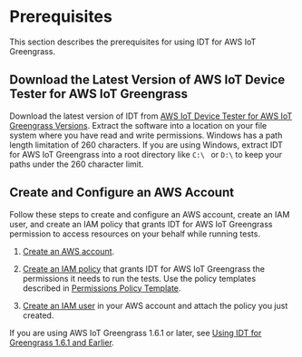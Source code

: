 # Prerequisites<a name="dev-tst-prereqs"></a>

This section describes the prerequisites for using IDT for AWS IoT Greengrass\.

## Download the Latest Version of AWS IoT Device Tester for AWS IoT Greengrass<a name="install-dev-tst-gg"></a>

Download the latest version of IDT from [AWS IoT Device Tester for AWS IoT Greengrass Versions](dev-test-versions.md)\. Extract the software into a location on your file system where you have read and write permissions\. Windows has a path length limitation of 260 characters\. If you are using Windows, extract IDT for AWS IoT Greengrass into a root directory like `C:\ ` or `D:\` to keep your paths under the 260 character limit\.

## Create and Configure an AWS Account<a name="config-aws-account"></a>

Follow these steps to create and configure an AWS account, create an IAM user, and create an IAM policy that grants IDT for AWS IoT Greengrass permission to access resources on your behalf while running tests\.

1. [Create an AWS account](https://aws.amazon.com/premiumsupport/knowledge-center/create-and-activate-aws-account/)\.

1. [Create an IAM policy](https://docs.aws.amazon.com/IAM/latest/UserGuide/tutorial_managed-policies.html) that grants IDT for AWS IoT Greengrass the permissions it needs to run the tests\. Use the policy templates described in [Permissions Policy Template](policy-template.md)\.

1. [Create an IAM user](https://docs.aws.amazon.com/IAM/latest/UserGuide/id_users_create.html) in your AWS account and attach the policy you just created\.

If you are using AWS IoT Greengrass 1\.6\.1 or later, see [Using IDT for Greengrass 1\.6\.1 and Earlier](old-idt.md)\.